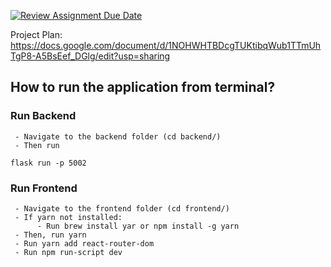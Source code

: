 [![Review Assignment Due Date](https://classroom.github.com/assets/deadline-readme-button-24ddc0f5d75046c5622901739e7c5dd533143b0c8e959d652212380cedb1ea36.svg)](https://classroom.github.com/a/3e23_jye)

Project Plan:
https://docs.google.com/document/d/1NOHWHTBDcgTUKtibqWub1TTmUhTgP8-A5BsEef_DGlg/edit?usp=sharing

## How to run the application from terminal?
### Run Backend 
     - Navigate to the backend folder (cd backend/)
     - Then run 
```flask run -p 5002```
### Run Frontend 
     - Navigate to the frontend folder (cd frontend/)
     - If yarn not installed:
          - Run brew install yar or npm install -g yarn
     - Then, run yarn
     - Run yarn add react-router-dom
     - Run npm run-script dev
